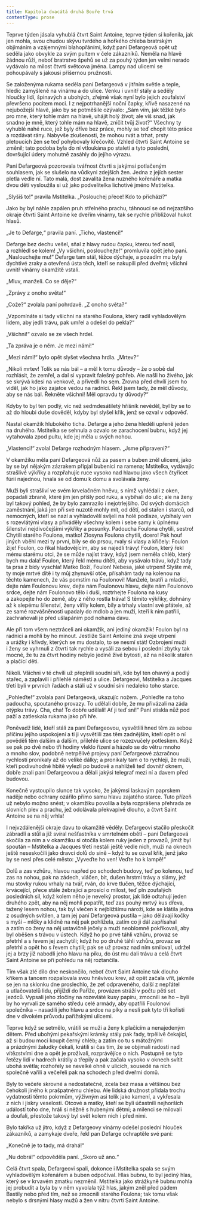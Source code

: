 ```yaml
---
title: Kapitola dvacátá druhá Bouře trvá
contentType: prose
---
```


Teprve týden jásala vyhublá čtvrt Saint Antoine, teprve týden si kořenila, jak jen mohla, svou chudou skývu tvrdého a hořkého chleba bratrským objímáním a vzájemnými blahopřáními, když paní Defargeová opět už seděla jako obvykle za svým pultem v čele zákazníků. Neměla na hlavě žádnou růži, neboť bratrstvo špehů se už za pouhý týden jen velmi nerado vydávalo na milost čtvrti světcova jména. Lampy nad ulicemi se pohoupávaly s jakousi příšernou pružností.

Se založenýma rukama seděla paní Defargeová v jitřním světle a teple, hledíc zamyšleně na vinárnu a do ulice. Venku i uvnitř stály a seděly hloučky lidí, špinavých a ubohých, zřejmě však nyní bylo jejich zoufalství převršeno pocitem moci. I z nejpotrhanější noční čapky, křivě nasazené na nejubožejší hlavě, jako by se potměšile ozývalo: „Sám vím, jak těžké bylo pro mne, který tohle mám na hlavě, uhájit holý život; ale víš snad, jak snadno je mně, který tohle mám na hlavě, zničit tvůj život?“ Všechny ty vyhublé nahé ruce, jež byly dříve bez práce, mohly se teď chopit této práce a rozdávat rány. Nabyvše zkušenosti, že mohou rvát a trhat, prsty pletoucích žen se teď pohybovaly křečovitě. Vzhled čtvrti Saint Antoine se změnil; tato podoba byla do ní vtloukána po staletí a tyto poslední, dovršující údery mohutně zasáhly do jejího výrazu.

Paní Defargeová pozorovala tvářnost čtvrti s jakýmsi potlačeným souhlasem, jak se slušelo na vůdkyni zdejších žen. Jedna z jejích ses­ter pletla vedle ní. Tato malá, dost zavalitá žena nuzného kořenáře a matka dvou dětí vysloužila si už jako podvelitelka lichotivé jméno Mstitelka.

„Slyšíš to!“ pravila Mstitelka. „Poslouchej přece! Kdo to přichází?“

Jako by byl náhle zapálen pruh střelného prachu, táhnoucí se od nejzazšího okraje čtvrti Saint Antoine ke dveřím vinárny, tak se rychle přibližoval hukot hlasů.

„Je to Defarge,“ pravila paní. „Ticho, vlastenci!“

Defarge bez dechu vešel, sňal z hlavy rudou čapku, kterou teď nosil, a rozhlédl se kolem! „Vy všichni, poslouchejte!“ promluvila opět jeho paní. „Naslouchejte mu!“ Defarge tam stál, těžce dýchaje, a pozadím mu byly dychtivé zraky a otevřená ústa těch, kteří se nakupili před dveřmi; všichni uvnitř vinárny okamžitě vstali.

„Mluv, manželi. Co se děje?“

„Zprávy z onoho světa!“

„Cože?“ zvolala paní pohrdavě. „Z onoho světa?“

„Vzpomínáte si tady všichni na starého Foulona, který radil vyhladovělým lidem, aby jedli trávu, pak umřel a odešel do pekla?“

„Všichni!“ ozvalo se ze všech hrdel.

„Ta zpráva je o něm. Je mezi námi!“

„Mezi námi!“ bylo opět slyšet všechna hrdla. „Mrtev?“

„Nikoli mrtev! Tolik se nás bál – a měl k tomu důvody – že o sobě dal rozhlásit, že zemřel, a dal si vypravit falešný pohřeb. Ale našli ho živého, jak se skrývá kdesi na venkově, a přivedli ho sem. Zrovna před chvílí jsem ho viděl, jak ho jako zajatce vedou na radnici. Řekl jsem tady, že měl důvody, aby se nás bál. Řekněte všichni! Měl opravdu ty důvody?“

Kdyby to byl ten podlý, víc než sedmdesátiletý hříšník nevěděl, byl by se to až do hloubi duše dověděl, kdyby byl slyšel křik, jenž se ozval v odpověď.

Nastal okamžik hlubokého ticha. Defarge a jeho žena hleděli upřeně jeden na druhého. Mstitelka se sehnula a ozvalo se zarachocení bubnu, když jej vytahovala zpod pultu, kde jej měla u svých nohou.

„Vlastenci!“ zvolal Defarge rozhodným hlasem. „Jsme připraveni?“

V okamžiku měla paní Defargeová nůž za pasem a buben zněl ulicemi, jako by se byl nějakým zázrakem připjal bubenici na ramena; Mstitelka, vydávajíc strašlivé výkřiky a rozpřahujíc ruce vysoko nad hlavou jako všech čtyřicet fúrií najednou, hnala se od domu k domu a svolávala ženy.

Muži byli strašliví ve svém krvelačném hněvu, s nímž vyhlédali z oken, popadali zbraně, které jim jen přišly pod ruku, a vybíhali do ulic; ale na ženy byl takový pohled, že by bylo zamrazilo i nejotrlejšího. Od svých domácích zaměstnání, jaká jen při své nuzotě mohly mít, od dětí, od stařen i starců, od nemocných, kteří se nazí a vyhladovělí svíjeli na holé podlaze, vybíhaly ven s rozevlátými vlasy a přiváděly všechny kolem i sebe samy k úplnému šílenství nejdivočejšími výkřiky a posunky. Padoucha Foulona chytili, sestro! Chytili starého Foulona, matko! Zlosyna Foulona chytili, dcero! Pak houf jiných vběhl mezi ty první, bily se do prsou, rvaly si vlasy a křičely: Foulon žije! Foulon, co říkal hladovějícím, aby se najedli trávy! Foulon, který řekl mému starému otci, že se může najíst trávy, když jsem neměla chléb, který bych mu dala! Foulon, který řekl mému dítěti, aby vysávalo trávu, když tady ta prsa z bídy vyschla! Matko Boží, Foulon! Nebesa, jaké utrpení! Slyšte mě, ty moje mrtvé dítě i ty můj zhynuvší otče, přísahám tady na kolenou na těchto kamenech, že vás pomstím na Foulonovi! Manželé, bratři a mladíci, dejte nám Foulonovu krev, dejte nám Foulonovu hlavu, dejte nám Foulonovo srdce, dejte nám Foulonovo tělo i duši, roztrhejte Foulona na kusy a zakopejte ho do země, aby z něho rostla tráva! S těmito výkřiky, dohnány až k slepému šílenství, ženy vířily kolem, bily a trhaly vlastní své přátele, až ze samé rozvášněnosti upadaly do mdlob a jen muži, kteří k nim patřili, zachraňovali je před ušlapáním pod nohama davu.

Ale při tom všem neztráceli ani okamžik, ani jediný okamžik! Foulon byl na radnici a mohli by ho minout. Jestliže Saint Antoine zná svoje utrpení a urážky i křivdy, kterých se mu dostalo, to se nesmí stát! Ozbrojení muži i ženy se vyhrnuli z čtvrti tak rychle a vysáli za sebou i poslední zbytky tak mocné, že tu za čtvrt hodiny nebylo jediné živé bytosti, až na několik stařen a plačící děti.

Nikoli. Všichni v té chvíli už přeplnili soudní síň, kde byl ten ohavný a podlý stařec, a zaplavili i přilehlé náměstí a ulice. Defargeovi, Mstitelka a Jacques třetí byli v prvních řadách a stáli už v soudní síni nedaleko toho starce.

„Pohleďte!“ zvolala paní Defargeová, ukazujíc nožem. „Pohleďte na toho padoucha, spoutaného provazy. To udělali dobře, že mu přivázali na záda otýpku trávy. Cha, cha! To dobře udělali! Ať ji teď sní!“ Paní stiskla nůž pod paží a zatleskala rukama jako při hře.

Poněvadž lidé, kteří stáli za paní Defargeovou, vysvětlili hned těm za sebou příčinu jejího uspokojení a ti ji vysvětlili zas těm zadnějším, kteří opět o ní pověděli těm dalším a dalším, přilehlé ulice se rozezvučely potleskem. Když se pak po dvě nebo tři hodiny vleklo řízení a házelo se do větru mnoho a mnoho slov, podobně netrpělivé projevy paní Defargeové zázračnou rychlostí pronikaly až do veliké dálky; a pronikaly tam o to rychleji, že muži, kteří podivuhodně hbitě vylezli po budově a nahlíželi teď dovnitř oknem, dobře znali paní Defargeovou a dělali jakýsi telegraf mezi ní a davem před budovou.

Konečně vystoupilo slunce tak vysoko, že jakýmsi laskavým paprskem naděje nebo ochrany ozářilo přímo samu hlavu zajatého starce. Tuto přízeň už nebylo možno snést; v okamžiku povolila a byla rozprášena přehrada ze slovních plev a prachu, jež odolávala překvapivě dlouho, a čtvrt Saint Antoine se na něj vrhla!

I nejvzdálenější okraje davu to okamžitě věděly. Defargeovi stačilo přeskočit zábradlí a stůl a již svíral nešťastníka v smrtelném obětí – paní Defargeová skočila za ním a v okamžiku si otočila kolem ruky jeden z provazů, jimiž byl spoután – Mstitelka a Jacques třetí nestáli ještě vedle nich, muži na oknech ještě neseskočili jako dravci dolů do síně – když tu se ozval křik, jenž jako by se nesl přes celé město: „Vyveďte ho ven! Veďte ho k lampě!“

Dolů a zas vzhůru, hlavou napřed po schodech budovy, teď po kolenou, teď zas na nohou, pak na zádech, vláčen, bit, dušen hrstmi trávy a slámy, jež mu stovky rukou vrhaly na tvář, rván, do krve tlučen, těžce dýchající, krvácející, přece stále žebrající a prosící o milost, teď pln zoufalých posledních sil, když kolem něho je nevelký prostor, jak lidé odtahují jeden druhého zpět, aby na něj mohli popatřit, teď zas pouhý mrtvý kus dřeva, tažený lesem nohou, tak byl vlečen k nejbližšímu nároží, kde se klátila jedna z osudných svítilen, a tam jej paní Defargeová pustila – jako dělávají kočky s myší – mlčky a klidně na něj pak pohlížela, zatím co ji dál zapřísahal a zatím co ženy na něj ustavičně ječely a muži neoblomně pokřikovali, aby byl oběšen s trávou v ústech. Když ho po prvé táhli vzhůru, provaz se přetrhl a s řevem jej zachytili; když ho po druhé táhli vzhůru, provaz se přetrhl a opět ho s řevem chytili; pak se už provaz nad ním smiloval, udržel jej a brzy již nabodli jeho hlavu na píku, do úst mu dali trávu a celá čtvrt Saint Antoine se při pohledu na něj roztančila.

Tím však zlé dílo dne neskončilo, neboť čtvrt Saint Antoine tak dlouho křikem a tancem rozpalovala svou hněvivou krev, až opět začala vřít, jakmile se jen na sklonku dne proslechlo, že zeť odpraveného, další z nepřátel a utlačovatelů lidu, přijíždí do Paříže, provázen stráží v počtu pěti set jezdců. Vypsali jeho zločiny na roze­vláté kusy papíru, zmocnili se ho – byli by ho vyrvali ze samého středu celé armády, aby opatřili Foulonovi společníka – nasadili jeho hlavu a srdce na píky a nesli pak tyto tři kořisti dne v divokém průvodu pařížskými ulicemi.

Teprve když se setmělo, vrátili se muži a ženy k plačícím a nenajedeným dětem. Před ubohými pekařskými krámky stály pak řady, trpělivě čekající, až si budou moci koupit černý chléb; a zatím co tu s mátožnými a prázdnými žaludky čekali, krátili si čas tím, že se objímali radostí nad vítězstvími dne a opět je prožívali, rozprávějíce o nich. Postupně se tyto řetězy lidí v hadrech krátily a třepily a pak začala vysoko v oknech svítit ubohá světla; rozhořely se nevelké ohně v ulicích, sousedé na nich společně vařili a večeřeli pak na schodech před dveřmi domů.

Byly to večeře skrovné a nedostatečné, zcela bez masa a většinou bez čehokoli jiného k prašpatnému chlebu. Ale lidská družnost přidala trochu vydatnosti těmto pokrmům, výživným asi tolik jako kamení, a vykřesala z nich i jiskry veselosti. Otcové a matky, kteří se byli účastnili nejhorších událostí toho dne, hráli si něžně s hubenými dětmi; a milenci se milovali a doufali, přestože takový byl svět kolem nich i před nimi.

Bylo takřka už jitro, když z Defargeovy vinárny odešel poslední hlouček zákazníků, a zamykaje dveře, řekl pan Defarge ochraptěle své paní:

„Konečně je to tady, má drahá!“

„Nu dobrá!“ odpověděla paní. „Skoro už ano.“

Celá čtvrt spala, Defargeovi spali, dokonce i Mstitelka spala se svým vyhladovělým kořenářem a buben odpočíval. Hlas bubnu, to byl jediný hlas, který se v krvavém zmatku nezměnil. Mstitelka jako strážkyně bubnu mohla jej probudit a byla by v něm vyvolala týž hlas, jakým zněl před pádem Bastily nebo před tím, než se zmocnili starého Foulona; tak tomu však nebylo s drsnými hlasy mužů a žen v nitru čtvrti Saint Antoine.
